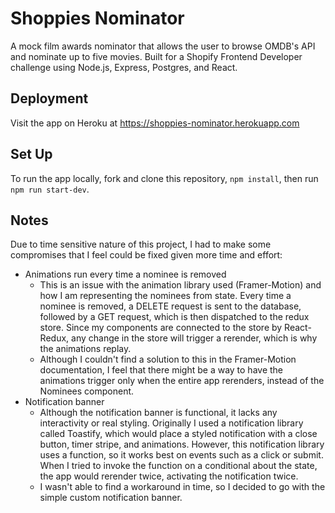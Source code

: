 # Shoppies Nominator

A mock film awards nominator that allows the user to browse OMDB's API and nominate up to five movies. Built for a Shopify Frontend Developer challenge using Node.js, Express, Postgres, and React. 

## Deployment

Visit the app on Heroku at https://shoppies-nominator.herokuapp.com

## Set Up

To run the app locally, fork and clone this repository, `npm install`, then run `npm run start-dev`. 

## Notes

Due to time sensitive nature of this project, I had to make some compromises that I feel could be fixed given more time and effort: 
- Animations run every time a nominee is removed
  - This is an issue with the animation library used (Framer-Motion) and how I am representing the nominees from state. Every time a nominee is removed, a DELETE request is sent to the database, followed by a GET request, which is then dispatched to the redux store. Since my components are connected to the store by React-Redux, any change in the store will trigger a rerender, which is why the animations replay. 
  - Although I couldn't find a solution to this in the Framer-Motion documentation, I feel that there might be a way to have the animations trigger only when the entire app rerenders, instead of the Nominees component. 
- Notification banner
  - Although the notification banner is functional, it lacks any interactivity or real styling. Originally I used a notification library called Toastify, which would place a styled notification with a close button, timer stripe, and animations. However, this notification library uses a function, so it works best on events such as a click or submit. When I tried to invoke the function on a conditional about the state, the app would rerender twice, activating the notification twice. 
  - I wasn't able to find a workaround in time, so I decided to go with the simple custom notification banner. 